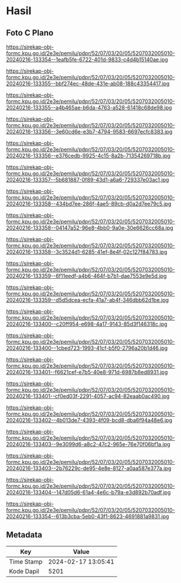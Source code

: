 # Hasil

## Foto C Plano

https://sirekap-obj-formc.kpu.go.id/2e3e/pemilu/pdpr/52/07/03/20/05/5207032005010-20240216-133354--1eafb5fe-6722-401d-9833-c4d4b15140ae.jpg

https://sirekap-obj-formc.kpu.go.id/2e3e/pemilu/pdpr/52/07/03/20/05/5207032005010-20240216-133355--bbf274ec-48de-431e-ab08-188c43354417.jpg

https://sirekap-obj-formc.kpu.go.id/2e3e/pemilu/pdpr/52/07/03/20/05/5207032005010-20240216-133355--a4b465ae-b6da-4763-a528-61418c68de98.jpg

https://sirekap-obj-formc.kpu.go.id/2e3e/pemilu/pdpr/52/07/03/20/05/5207032005010-20240216-133356--3e60cd6e-e3b7-4794-9583-6697ecfc8383.jpg

https://sirekap-obj-formc.kpu.go.id/2e3e/pemilu/pdpr/52/07/03/20/05/5207032005010-20240216-133356--e376cedb-9925-4c15-8a2b-71354269718b.jpg

https://sirekap-obj-formc.kpu.go.id/2e3e/pemilu/pdpr/52/07/03/20/05/5207032005010-20240216-133357--5b681887-0f89-43d1-a6a6-729337e03ac1.jpg

https://sirekap-obj-formc.kpu.go.id/2e3e/pemilu/pdpr/52/07/03/20/05/5207032005010-20240216-133358--434bd7ee-286f-4ae5-89cb-d0a2d7ee79c5.jpg

https://sirekap-obj-formc.kpu.go.id/2e3e/pemilu/pdpr/52/07/03/20/05/5207032005010-20240216-133358--04147a52-96e8-4bb0-9a0e-30e6626cc68a.jpg

https://sirekap-obj-formc.kpu.go.id/2e3e/pemilu/pdpr/52/07/03/20/05/5207032005010-20240216-133358--3c3524d1-6285-41ef-8e4f-02c127f84783.jpg

https://sirekap-obj-formc.kpu.go.id/2e3e/pemilu/pdpr/52/07/03/20/05/5207032005010-20240216-133359--6f11eedf-a4b6-464f-b7b1-dae7553e9e5d.jpg

https://sirekap-obj-formc.kpu.go.id/2e3e/pemilu/pdpr/52/07/03/20/05/5207032005010-20240216-133359--d5d5dcea-ecfa-41a7-ab4f-346dbb62d1be.jpg

https://sirekap-obj-formc.kpu.go.id/2e3e/pemilu/pdpr/52/07/03/20/05/5207032005010-20240216-133400--c20ff954-e698-4a17-9143-85d3f146318c.jpg

https://sirekap-obj-formc.kpu.go.id/2e3e/pemilu/pdpr/52/07/03/20/05/5207032005010-20240216-133400--1cbed723-1993-41cf-b5f0-2796a20b1d46.jpg

https://sirekap-obj-formc.kpu.go.id/2e3e/pemilu/pdpr/52/07/03/20/05/5207032005010-20240216-133401--f6621cef-e7b5-40e8-971d-6987b8ed8931.jpg

https://sirekap-obj-formc.kpu.go.id/2e3e/pemilu/pdpr/52/07/03/20/05/5207032005010-20240216-133401--cf0ed03f-2291-4057-ac94-82eaab0ac490.jpg

https://sirekap-obj-formc.kpu.go.id/2e3e/pemilu/pdpr/52/07/03/20/05/5207032005010-20240216-133402--4b013de7-4393-4f09-bcd8-dba6f94a48e6.jpg

https://sirekap-obj-formc.kpu.go.id/2e3e/pemilu/pdpr/52/07/03/20/05/5207032005010-20240216-133403--9e3099d6-a8c2-47c2-965e-76e70f06bf1a.jpg

https://sirekap-obj-formc.kpu.go.id/2e3e/pemilu/pdpr/52/07/03/20/05/5207032005010-20240216-133403--2b76229c-de95-4e8e-8127-a0aa587e377a.jpg

https://sirekap-obj-formc.kpu.go.id/2e3e/pemilu/pdpr/52/07/03/20/05/5207032005010-20240216-133404--147d05d6-61a4-4e6c-b79a-e3d892b70adf.jpg

https://sirekap-obj-formc.kpu.go.id/2e3e/pemilu/pdpr/52/07/03/20/05/5207032005010-20240216-133354--613b3cba-5eb0-43f1-8623-4691881a9831.jpg


## Metadata

| Key        | Value               |
| ---------- | ------------------- |
| Time Stamp | 2024-02-17 13:05:41 |
| Kode Dapil | 5201                |



